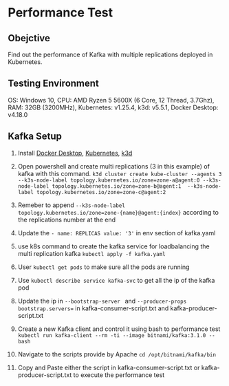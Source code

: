 # Performance Test

## Obejctive

Find out the performance of Kafka with multiple replications deployed in Kubernetes.

## Testing Environment

OS: Windows 10, CPU: AMD Ryzen 5 5600X (6 Core, 12 Thread, 3.7Ghz), RAM: 32GB (3200MHz), Kubernetes: v1.25.4, k3d: v5.5.1, Docker Desktop: v4.18.0

## Kafka Setup

1. Install [Docker Desktop](https://docs.docker.com/desktop/install/mac-install/), [Kubernetes](https://kubernetes.io/docs/setup/), [k3d](https://k3d.io/v5.5.1/#installation)

2. Open powershell and create multi replications (3 in this example) of kafka with this command.
   `k3d cluster create kube-cluster --agents 3 --k3s-node-label topology.kubernetes.io/zone=zone-a@agent:0 --k3s-node-label topology.kubernetes.io/zone=zone-b@agent:1  --k3s-node-label topology.kubernetes.io/zone=zone-c@agent:2`

3. Remeber to append `--k3s-node-label topology.kubernetes.io/zone=zone-{name}@agent:{index}` according to the replications number at the end
4. Update the `- name: REPLICAS value: '3'` in env section of kafka.yaml
5. use k8s command to create the kafka service for loadbalancing the multi replication kafka `kubectl apply -f kafka.yaml`
6. User `kubectl get pods` to make sure all the pods are running
7. Use `kubectl describe service kafka-svc` to get all the ip of the kafka pod
8. Update the ip in `--bootstrap-server ` and `--producer-props bootstrap.servers=` in kafka-consumer-script.txt and kafka-producer-script.txt
9. Create a new Kafka client and control it using bash to performance test `kubectl run kafka-client --rm -ti --image bitnami/kafka:3.1.0 -- bash`
10. Navigate to the scripts provide by Apache `cd /opt/bitnami/kafka/bin`
11. Copy and Paste either the script in kafka-consumer-script.txt or kafka-producer-script.txt to execute the performance test
